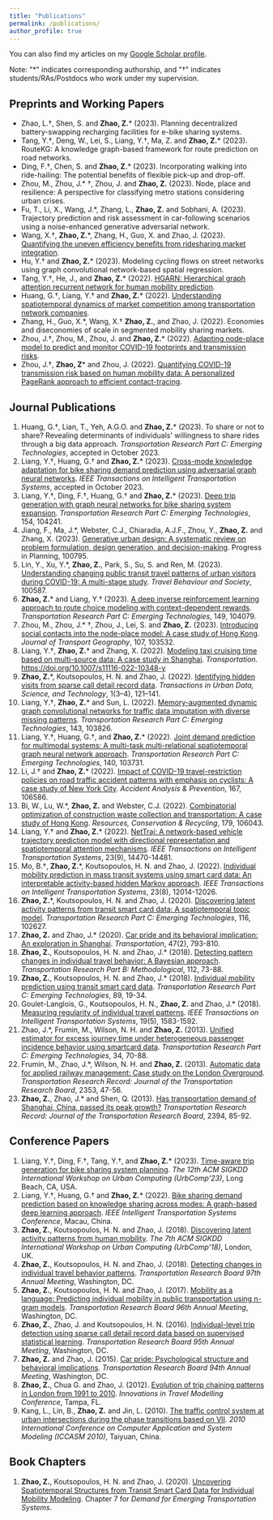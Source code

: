```yaml
---
title: "Publications"
permalink: /publications/
author_profile: true
---
```



You can also find my articles on my [Google Scholar profile](https://scholar.google.com/citations?user=71vGYtcAAAAJ).

Note: "\*" indicates corresponding authorship, and "&dagger;" indicates students/RAs/Postdocs who work under my supervision.

## Preprints and Working Papers
* Zhao, L.&dagger;, Shen, S. and **Zhao, Z.**\* (2023). Planning decentralized battery-swapping recharging facilities for e-bike sharing systems.
* Tang, Y.&dagger;, Deng, W., Lei, S., Liang, Y.&dagger;, Ma, Z. and **Zhao, Z.**\* (2023). RouteKG: A knowledge graph-based framework for route prediction on road networks. 
* Ding, F.&dagger;, Chen, S. and **Zhao, Z.**\* (2023). Incorporating walking into ride-hailing: The potential benefits of flexible pick-up and drop-off.
* Zhou, M., Zhou, J.\* &dagger;, Zhou, J. and **Zhao, Z.**  (2023). Node, place and resilience: A perspective for classifying metro stations considering urban crises.
* Fu, T., Li, X., Wang, J.\*, Zhang, L., **Zhao, Z.** and Sobhani, A. (2023). Trajectory prediction and risk assessment in car-following scenarios using a noise-enhanced generative adversarial network.
* Wang, X.&dagger;, **Zhao, Z.**\*, Zhang, H., Guo, X. and Zhao, J. (2023). [Quantifying the uneven efficiency benefits from ridesharing market integration](https://arxiv.org/abs/2303.13520).
* Hu, Y.&dagger; and **Zhao, Z.**\* (2023). Modeling cycling flows on street networks using graph convolutional network-based spatial regression.
* Tang, Y.&dagger;, He, J., and **Zhao, Z.**\* (2022). [HGARN: Hierarchical graph attention recurrent network for human mobility prediction](https://arxiv.org/abs/2210.07765).
* Huang, G.&dagger;, Liang, Y.&dagger; and **Zhao, Z.**\* (2022). [Understanding spatiotemporal dynamics of market competition among transportation network companies](https://papers.ssrn.com/sol3/papers.cfm?abstract_id=4203695).
* Zhang, H., Guo, X.\*, Wang, X.&dagger; **Zhao, Z.**, and Zhao, J. (2022). Economies and diseconomies of scale in segmented mobility sharing markets.
* Zhou, J.&dagger;, Zhou, M., Zhou, J. and **Zhao, Z.**\* (2022). [Adapting node-place model to predict and monitor COVID-19 footprints and transmission risks](
https://doi.org/10.48550/arXiv.2301.00117).
* Zhou, J.&dagger;, **Zhao, Z**\* and Zhou, J. (2022). [Quantifying COVID-19 transmission risk based on human mobility data: A personalized PageRank approach to efficient contact-tracing](https://doi.org/10.48550/arXiv.2210.01005).


## Journal Publications
1. Huang, G.&dagger;, Lian, T., Yeh, A.G.O. and **Zhao, Z.**\* (2023). To share or not to share? Revealing determinants of individuals' willingness to share rides through a big data approach. _Transportation Research Part C: Emerging Technologies_, accepted in October 2023.
1. Liang, Y.&dagger;, Huang, G.&dagger; and **Zhao, Z.**\* (2023). [Cross-mode knowledge adaptation for bike sharing demand prediction using adversarial graph neural networks](https://arxiv.org/abs/2211.08903). _IEEE Transactions on Intelligent Transportation Systems_, accepted in October 2023.
1. Liang, Y.&dagger;, Ding, F.&dagger;, Huang, G.&dagger; and **Zhao, Z.**\* (2023). [Deep trip generation with graph neural networks for bike sharing system expansion](https://doi.org/10.1016/j.trc.2023.104241). _Transportation Research Part C: Emerging Technologies_, 154, 104241.
1. Jiang, F., Ma, J.\*, Webster, C.J., Chiaradia, A.J.F., Zhou, Y., **Zhao, Z.** and Zhang, X. (2023). [Generative urban design: A systematic review on problem formulation, design generation, and decision-making](https://doi.org/10.1016/j.progress.2023.100795). Progress in Planning, 100795.
1. Lin, Y., Xu, Y.\*, **Zhao, Z.**, Park, S., Su, S. and Ren, M. (2023). [Understanding changing public transit travel patterns of urban visitors during COVID-19: A multi-stage study](https://doi.org/10.1016/j.tbs.2023.100587). _Travel Behaviour and Society_, 100587.
1. **Zhao, Z.**\* and Liang, Y.&dagger; (2023). [A deep inverse reinforcement learning approach to route choice modeling with context-dependent rewards](https://doi.org/10.1016/j.trc.2023.104079). _Transportation Research Part C: Emerging Technologies_, 149, 104079.
1. Zhou, M., Zhou, J.\* &dagger;, Zhou, J., Lei, S. and **Zhao, Z.**  (2023). [Introducing social contacts into the node-place model: A case study of Hong Kong](https://doi.org/10.1016/j.jtrangeo.2023.103532). _Journal of Transport Geography_, 107, 103532.
1. Liang, Y.&dagger;, **Zhao, Z.**\* and Zhang, X. (2022). [Modeling taxi cruising time based on multi-source data: A case study in Shanghai](https://doi.org/10.1007/s11116-022-10348-y). _Transportation_. https://doi.org/10.1007/s11116-022-10348-y
1. **Zhao, Z.**\*, Koutsopoulos, H. N. and Zhao, J. (2022). [Identifying hidden visits from sparse call detail record data](https://doi.org/10.1177/27541231221124164). _Transactions in Urban Data, Science, and Technology_, 1(3–4), 121–141.
1. Liang, Y.&dagger;, **Zhao, Z.**\* and Sun, L. (2022). [Memory-augmented dynamic graph convolutional networks for traffic data imputation with diverse missing patterns](https://doi.org/10.1016/j.trc.2022.103826). _Transportation Research Part C: Emerging Technologies_, 143, 103826.
1. Liang, Y.&dagger;, Huang, G.&dagger;, and **Zhao, Z.**\* (2022). [Joint demand prediction for multimodal systems: A multi-task multi-relational spatiotemporal graph neural network approach](https://doi.org/10.1016/j.trc.2022.103731). _Transportation Research Part C: Emerging Technologies_, 140, 103731.
1. Li, J.&dagger; and **Zhao, Z.**\* (2022). [Impact of COVID-19 travel-restriction policies on road traffic accident patterns with emphasis on cyclists: A case study of New York City](https://doi.org/10.1016/j.aap.2022.106586). _Accident Analysis & Prevention_, 167, 106586.
1. Bi, W., Lu, W.\*, **Zhao, Z.** and Webster, C.J. (2022). [Combinatorial optimization of construction waste collection and 
transportation: A case study of Hong Kong](https://doi.org/10.1016/j.resconrec.2021.106043). _Resources, Conservation & Recycling_, 179, 106043.
1. Liang, Y.&dagger; and **Zhao, Z.**\* (2022). [NetTraj: A network-based vehicle trajectory prediction model with directional representation and spatiotemporal attention mechanisms](https://doi.org/10.1109/tits.2021.3129588). _IEEE Transactions on Intelligent Transportation Systems_, 23(9), 14470-14481.
1. Mo, B.&dagger;, **Zhao, Z.**\*, Koutsopoulos, H. N. and Zhao, J. (2022). [Individual mobility prediction in mass transit systems using smart card data: An interpretable activity-based hidden Markov approach](https://doi.org/10.1109/TITS.2021.3109428). _IEEE Transactions on Intelligent Transportation Systems_, 23(8), 12014-12026.
1. **Zhao, Z.**\*, Koutsopoulos, H. N. and Zhao, J. (2020). [Discovering latent activity patterns from transit smart card data: A spatiotemporal topic model](https://doi.org/10.1016/j.trc.2020.102627). _Transportation Research Part C: Emerging Technologies_, 116, 102627.
1. **Zhao, Z.** and Zhao, J.\* (2020). [Car pride and its behavioral implication: An exploration in Shanghai](https://dx.doi.org/10.1007/s11116-018-9917-0). _Transportation_, 47(2), 793-810.
1. **Zhao, Z.**, Koutsopoulos, H. N. and Zhao, J.\* (2018). [Detecting pattern changes in individual travel behavior: 
A Bayesian approach](https://doi.org/10.1016/j.trb.2018.03.017). _Transportation Research Part B: Methodological_, 112, 73-88.
1. **Zhao, Z.**, Koutsopoulos, H. N. and Zhao, J.\* (2018). [Individual mobility prediction using transit smart card data](http://dx.doi.org/10.1016/j.trc.2018.01.022).
 _Transportation Research Part C: Emerging Technologies_, 89, 19-34.
1. Goulet-Langlois, G., Koutsopoulos, H. N., **Zhao, Z.** and Zhao, J.\* (2018). [Measuring regularity of individual travel patterns](https://doi.org/10.1109/TITS.2017.2728704).
 _IEEE Transactions on Intelligent Transportation Systems_, 19(5), 1583-1592.
1. Zhao, J.\*, Frumin, M., Wilson, N. H. and **Zhao, Z.** (2013). [Unified estimator for excess journey time under 
heterogeneous passenger incidence behavior using smartcard data](https://doi.org/10.1016/j.trc.2013.05.009). _Transportation Research Part C: Emerging Technologies_, 34, 70-88.
1. Frumin, M., Zhao, J.\*, Wilson, N. H. and **Zhao, Z.** (2013). [Automatic data for applied railway management: 
Case study on the London Overground](https://doi.org/10.3141/2353-05). _Transportation Research Record: Journal of the Transportation Research Board_, 2353, 47-56.
1. **Zhao, Z.**, Zhao, J.\* and Shen, Q. (2013). [Has transportation demand of Shanghai, China, passed its peak 
growth?](https://doi.org/10.3141/2394-11) _Transportation Research Record: Journal of the Transportation Research Board_, 2394, 85-92.


## Conference Papers
1. Liang, Y.&dagger;, Ding, F.&dagger;, Tang, Y.&dagger;, and **Zhao, Z.**\* (2023). [Time-aware trip generation for bike sharing system planning](http://urban-computing.com/urbcomp2023/file/UrbComp2023_paper_5.pdf). _The 12th ACM SIGKDD International Workshop on Urban Computing (UrbComp'23)_, Long Beach, CA, USA.
1. Liang, Y.&dagger;, Huang, G.&dagger; and **Zhao, Z.**\* (2022). [Bike sharing demand prediction based on knowledge sharing across modes: A graph-based deep learning approach](https://doi.org/10.1109/ITSC55140.2022.9922276). _IEEE Intelligent Transportation Systems Conference_, Macau, China.
1. **Zhao, Z.**, Koutsopoulos, H. N. and Zhao, J. (2018). [Discovering latent activity patterns from human mobility](http://urbcomp.ist.psu.edu/2018/papers/discovering.pdf). _The 7th ACM SIGKDD International Workshop on Urban Computing (UrbComp'18)_, London, UK.
1. **Zhao, Z.**, Koutsopoulos, H. N. and Zhao, J. (2018). [Detecting changes in individual travel behavior patterns](https://trid.trb.org/view/1494577). _Transportation Research Board 97th Annual Meeting_, Washington, DC.
1. **Zhao, Z.**, Koutsopoulos, H. N. and Zhao, J. (2017). [Mobility as a language: Predicting individual mobility in public transportation using n-gram models](https://trid.trb.org/view/1438738). _Transportation Research Board 96th Annual Meeting_, Washington, DC.
1. **Zhao, Z.**, Zhao, J. and Koutsopoulos, H. N. (2016). [Individual-level trip detection using sparse call detail record data based on supervised statistical learning](https://trid.trb.org/view/1393647). _Transportation Research Board 95th Annual Meeting_, Washington, DC.
1. **Zhao, Z.** and Zhao, J. (2015). [Car pride: Psychological structure and behavioral implications](https://trid.trb.org/view/1336944). _Transportation Research Board 94th Annual Meeting_, Washington, DC.
1. **Zhao, Z.**, Chua G. and Zhao, J. (2012). [Evolution of trip chaining patterns in London from 1991 to 2010](http://onlinepubs.trb.org/onlinepubs/conferences/2012/4thITM/Papers-R/0117-000122.pdf). _Innovations in Travel Modelling Conference_, Tampa, FL.
1. Kang, L., Lin, B., **Zhao, Z.** and Jin, L. (2010). [The traffic control system at urban intersections during the phase transitions based on VII](https://doi.org/10.1109/ICCASM.2010.5622691). _2010 International Conference on Computer Application and System Modeling (ICCASM 2010)_, Taiyuan, China.

## Book Chapters
1. **Zhao, Z.**, Koutsopoulos, H. N. and Zhao, J. (2020). [Uncovering Spatiotemporal Structures from Transit Smart Card Data for Individual Mobility Modeling](https://doi.org/10.1016/B978-0-12-815018-4.00007-3). Chapter 7 for _Demand for Emerging Transportation Systems_.

